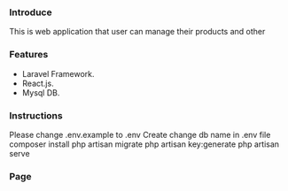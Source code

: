 ### Introduce

This is web application that user can manage their products and other 


### Features

- Laravel Framework.
- React.js.
- Mysql DB.

### Instructions
Please change .env.example to .env
Create change db name in .env file
composer install
php artisan migrate
php artisan key:generate
php artisan serve

### Page


